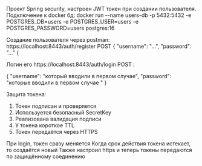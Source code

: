 Проект Spring security, настроен JWT токен при создании пользователя. Подключение к docker бд: docker run --name users-db -p 5432:5432 -e POSTGRES_DB=users -e POSTGRES_USER=users -e POSTGRES_PASSWORD=users postgres:16

Создание пользователя через postman: https://localhost:8443/auth/register POST 
{
  "username": "...",
  "password": "..."
{

Логин его https://localhost:8443/auth/login POST :

{
  "username": "который вводили в первом случае",
  "password": "которые вводили в первом случае "
}

Защита токена:

  1. Токен подписан и проверяется
  2. Используется безопасный SecretKey
  3. Реализована валидация подписи
  4. У токена короткое TTL
  5. Токен передаётся через HTTPS

При login, токен сразу меняется
Когда срок действия токена истекает, то создаётся новый
Также настроил https и теперь токены передаются по защищённому соединению

